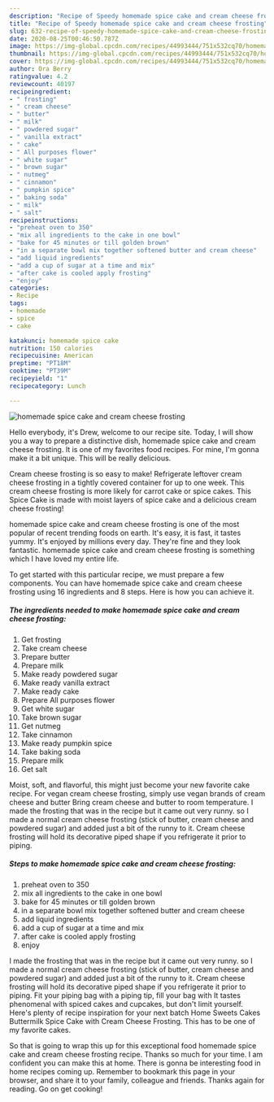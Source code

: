 ```yaml
---
description: "Recipe of Speedy homemade spice cake and cream cheese frosting"
title: "Recipe of Speedy homemade spice cake and cream cheese frosting"
slug: 632-recipe-of-speedy-homemade-spice-cake-and-cream-cheese-frosting
date: 2020-08-25T00:46:50.787Z
image: https://img-global.cpcdn.com/recipes/44993444/751x532cq70/homemade-spice-cake-and-cream-cheese-frosting-recipe-main-photo.jpg
thumbnail: https://img-global.cpcdn.com/recipes/44993444/751x532cq70/homemade-spice-cake-and-cream-cheese-frosting-recipe-main-photo.jpg
cover: https://img-global.cpcdn.com/recipes/44993444/751x532cq70/homemade-spice-cake-and-cream-cheese-frosting-recipe-main-photo.jpg
author: Ora Berry
ratingvalue: 4.2
reviewcount: 40197
recipeingredient:
- " frosting"
- " cream cheese"
- " butter"
- " milk"
- " powdered sugar"
- " vanilla extract"
- " cake"
- " All purposes flower"
- " white sugar"
- " brown sugar"
- " nutmeg"
- " cinnamon"
- " pumpkin spice"
- " baking soda"
- " milk"
- " salt"
recipeinstructions:
- "preheat oven to 350"
- "mix all ingredients to the cake in one bowl"
- "bake for 45 minutes or till golden brown"
- "in a separate bowl mix together softened butter and cream cheese"
- "add liquid ingredients"
- "add a cup of sugar at a time and mix"
- "after cake is cooled apply frosting"
- "enjoy"
categories:
- Recipe
tags:
- homemade
- spice
- cake

katakunci: homemade spice cake 
nutrition: 150 calories
recipecuisine: American
preptime: "PT18M"
cooktime: "PT39M"
recipeyield: "1"
recipecategory: Lunch

---
```



![homemade spice cake and cream cheese frosting](https://img-global.cpcdn.com/recipes/44993444/751x532cq70/homemade-spice-cake-and-cream-cheese-frosting-recipe-main-photo.jpg)

Hello everybody, it's Drew, welcome to our recipe site. Today, I will show you a way to prepare a distinctive dish, homemade spice cake and cream cheese frosting. It is one of my favorites food recipes. For mine, I'm gonna make it a bit unique. This will be really delicious.

Cream cheese frosting is so easy to make! Refrigerate leftover cream cheese frosting in a tightly covered container for up to one week. This cream cheese frosting is more likely for carrot cake or spice cakes. This Spice Cake is made with moist layers of spice cake and a delicious cream cheese frosting!

homemade spice cake and cream cheese frosting is one of the most popular of recent trending foods on earth. It's easy, it is fast, it tastes yummy. It's enjoyed by millions every day. They're fine and they look fantastic. homemade spice cake and cream cheese frosting is something which I have loved my entire life.


To get started with this particular recipe, we must prepare a few components. You can have homemade spice cake and cream cheese frosting using 16 ingredients and 8 steps. Here is how you can achieve it.

<!--inarticleads1-->

##### The ingredients needed to make homemade spice cake and cream cheese frosting:

1. Get  frosting
1. Take  cream cheese
1. Prepare  butter
1. Prepare  milk
1. Make ready  powdered sugar
1. Make ready  vanilla extract
1. Make ready  cake
1. Prepare  All purposes flower
1. Get  white sugar
1. Take  brown sugar
1. Get  nutmeg
1. Take  cinnamon
1. Make ready  pumpkin spice
1. Take  baking soda
1. Prepare  milk
1. Get  salt


Moist, soft, and flavorful, this might just become your new favorite cake recipe. For vegan cream cheese frosting, simply use vegan brands of cream cheese and butter Bring cream cheese and butter to room temperature. I made the frosting that was in the recipe but it came out very runny. so I made a normal cream cheese frosting (stick of butter, cream cheese and powdered sugar) and added just a bit of the runny to it. Cream cheese frosting will hold its decorative piped shape if you refrigerate it prior to piping. 

<!--inarticleads2-->

##### Steps to make homemade spice cake and cream cheese frosting:

1. preheat oven to 350
1. mix all ingredients to the cake in one bowl
1. bake for 45 minutes or till golden brown
1. in a separate bowl mix together softened butter and cream cheese
1. add liquid ingredients
1. add a cup of sugar at a time and mix
1. after cake is cooled apply frosting
1. enjoy


I made the frosting that was in the recipe but it came out very runny. so I made a normal cream cheese frosting (stick of butter, cream cheese and powdered sugar) and added just a bit of the runny to it. Cream cheese frosting will hold its decorative piped shape if you refrigerate it prior to piping. Fit your piping bag with a piping tip, fill your bag with It tastes phenomenal with spiced cakes and cupcakes, but don&#39;t limit yourself. Here&#39;s plenty of recipe inspiration for your next batch Home Sweets Cakes Buttermilk Spice Cake with Cream Cheese Frosting. This has to be one of my favorite cakes. 

So that is going to wrap this up for this exceptional food homemade spice cake and cream cheese frosting recipe. Thanks so much for your time. I am confident you can make this at home. There is gonna be interesting food in home recipes coming up. Remember to bookmark this page in your browser, and share it to your family, colleague and friends. Thanks again for reading. Go on get cooking!
